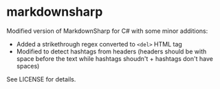 # markdownsharp
Modified version of MarkdownSharp for C# with some minor additions:

- Added a strikethrough regex converted to `<del>` HTML tag
- Modified to detect hashtags from headers (headers should be with space before the text while hashtags shoudn't + hashtags don't have spaces)

See LICENSE for details.
